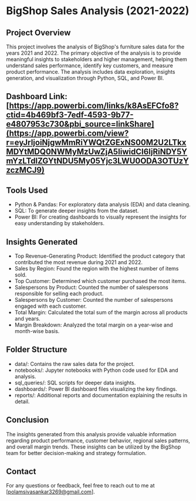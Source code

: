 # BigShop Sales Analysis (2021-2022)
## Project Overview
This project involves the analysis of BigShop's furniture sales data for the years 2021 and 2022. The primary objective of the analysis is to provide meaningful insights to stakeholders and higher management, helping them understand sales performance, identify key customers, and measure product performance. The analysis includes data exploration, insights generation, and visualization through Python, SQL, and Power BI.
## Dashboard Link:[https://app.powerbi.com/links/k8AsEFCfo8?ctid=4b469bf3-7edf-4593-9b77-e4807953c730&pbi_source=linkShare](https://app.powerbi.com/view?r=eyJrIjoiNjgwMmRiYWQtZGExNS00M2U2LTkxMDYtMDQ0NWMyMzUwZjA5IiwidCI6IjRiNDY5YmYzLTdlZGYtNDU5My05Yjc3LWU0ODA3OTUzYzczMCJ9)
## Tools Used
* Python & Pandas: For exploratory data analysis (EDA) and data cleaning.
* SQL: To generate deeper insights from the dataset.
* Power BI: For creating dashboards to visually represent the insights for easy understanding by stakeholders.
## Insights Generated
* Top Revenue-Generating Product: Identified the product category that contributed the most revenue during 2021 and 2022.
* Sales by Region: Found the region with the highest number of items sold.
* Top Customer: Determined which customer purchased the most items.
* Salespersons by Product: Counted the number of salespersons responsible for selling each product.
* Salespersons by Customer: Counted the number of salespersons engaged with each customer.
* Total Margin: Calculated the total sum of the margin across all products and years.
* Margin Breakdown: Analyzed the total margin on a year-wise and month-wise basis.
## Folder Structure
* data/: Contains the raw sales data for the project.
* notebooks/: Jupyter notebooks with Python code used for EDA and analysis.
* sql_queries/: SQL scripts for deeper data insights.
* dashboards/: Power BI dashboard files visualizing the key findings.
* reports/: Additional reports and documentation explaining the results in detail.
## Conclusion
The insights generated from this analysis provide valuable information regarding product performance, customer behavior, regional sales patterns, and overall margin trends. These insights can be utilized by the BigShop team for better decision-making and strategy formulation.

## Contact
For any questions or feedback, feel free to reach out to me at [polamsivasankar3269@gmail.com].
